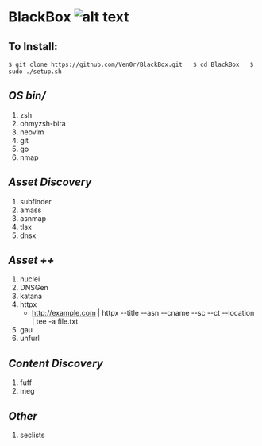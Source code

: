 # **BlackBox** ![alt text](https://emoji.gg/assets/emoji/6084_hackerman.png "Hackerman")
## To Install:
`
$ git clone https://github.com/Ven0r/BlackBox.git  
$ cd BlackBox  
$ sudo ./setup.sh  
`  
## *OS bin/* 
1. zsh  
2. ohmyzsh-bira  
3. neovim  
4. git  
5. go  
6. nmap  
 
## *Asset Discovery*
1. subfinder
2. amass
3. asnmap
4. tlsx
5. dnsx


## *Asset ++*
1. nuclei
2. DNSGen
3. katana
4. httpx  
    - http://example.com | httpx --title --asn --cname --sc --ct --location | tee -a file.txt
5. gau
6. unfurl

## *Content Discovery*
1. fuff
2. meg

## *Other*
1. seclists
